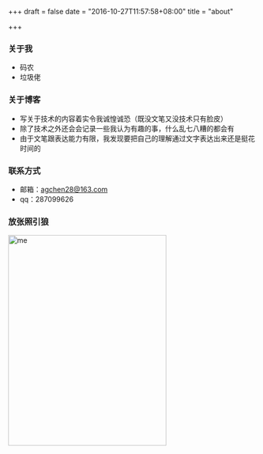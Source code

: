 +++
draft = false
date = "2016-10-27T11:57:58+08:00"
title = "about"

+++

### 关于我

* 码农
* 垃圾佬

### 关于博客

* 写关于技术的内容着实令我诚惶诚恐（既没文笔又没技术只有脸皮）
* 除了技术之外还会会记录一些我认为有趣的事，什么乱七八糟的都会有
* 由于文笔跟表达能力有限，我发现要把自己的理解通过文字表达出来还是挺花时间的

### 联系方式

* 邮箱：agchen28@163.com
* qq：287099626 

### 放张照引狼
<img src="/imgs/about/me.jpg" width = "320" height = "426" alt="me" align=center />

